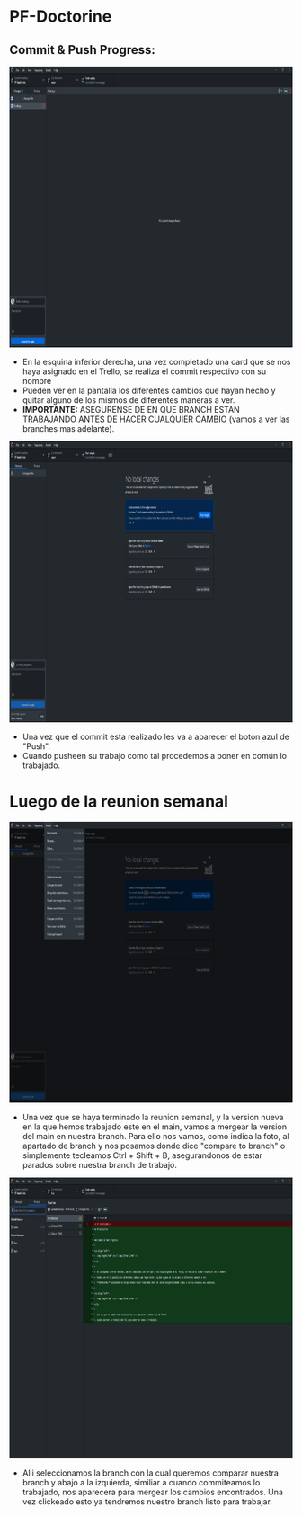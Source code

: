 # PF-Doctorine

## Commit & Push Progress:

<p align="left">
  <img height="500" src="./img/Github 1.PNG" />
</p>

- En la esquina inferior derecha, una vez completado una card que se nos haya asignado en el Trello, se realiza el commit respectivo con su nombre
- Pueden ver en la pantalla los diferentes cambios que hayan hecho y quitar alguno de los mismos de diferentes maneras a ver.
- **IMPORTANTE:** ASEGURENSE DE EN QUE BRANCH ESTAN TRABAJANDO ANTES DE HACER CUALQUIER CAMBIO (vamos a ver las branches mas adelante).

<p align="left">
  <img height="500" src="./img/Github 2.PNG" />
</p>

- Una vez que el commit esta realizado les va a aparecer el boton azul de "Push".
- Cuando pusheen su trabajo como tal procedemos a poner en común lo trabajado.

# Luego de la reunion semanal

<p align="left">
  <img height="500" src="./img/Github 3.PNG" />
</p>

- Una vez que se haya terminado la reunion semanal, y la version nueva en la que hemos trabajado este en el main, vamos a mergear la version del main en nuestra branch. Para ello nos vamos, como indica la foto, al apartado de branch y nos posamos donde dice "compare to branch" o simplemente tecleamos Ctrl + Shift + B, asegurandonos de estar parados sobre nuestra branch de trabajo.

<p align="left">
  <img height="500" src="./img/Github 4.PNG" />
</p>

- Alli seleccionamos la branch con la cual queremos comparar nuestra branch y abajo a la izquierda, similiar a cuando commiteamos lo trabajado, nos aparecera para mergear los cambios encontrados. Una vez clickeado esto ya tendremos nuestro branch listo para trabajar.